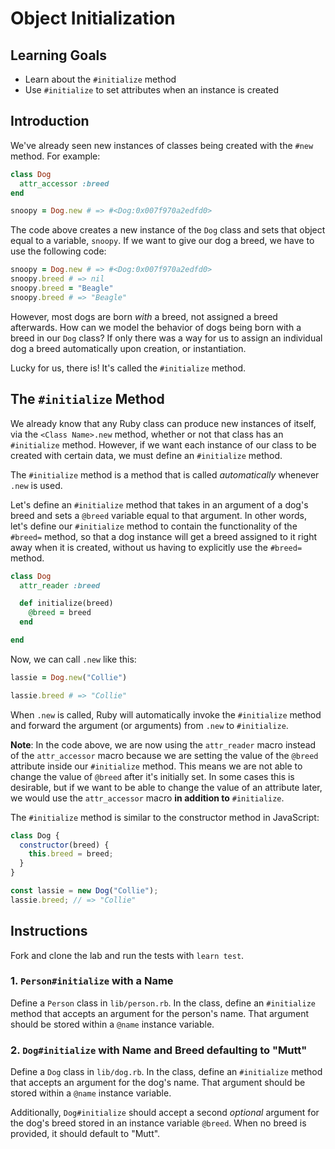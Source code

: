 # Object Initialization

## Learning Goals

- Learn about the `#initialize` method
- Use `#initialize` to set attributes when an instance is created

## Introduction

We've already seen new instances of classes being created with the `#new`
method. For example:

```ruby
class Dog
  attr_accessor :breed
end

snoopy = Dog.new # => #<Dog:0x007f970a2edfd0>
```

The code above creates a new instance of the `Dog` class and sets that object
equal to a variable, `snoopy`. If we want to give our dog a breed, we have to
use the following code:

```ruby
snoopy = Dog.new # => #<Dog:0x007f970a2edfd0>
snoopy.breed # => nil
snoopy.breed = "Beagle"
snoopy.breed # => "Beagle"
```

However, most dogs are born _with_ a breed, not assigned a breed afterwards. How
can we model the behavior of dogs being born with a breed in our `Dog` class? If
only there was a way for us to assign an individual dog a breed automatically
upon creation, or instantiation.

Lucky for us, there is! It's called the `#initialize` method.

## The `#initialize` Method

We already know that any Ruby class can produce new instances of itself, via the
`<Class Name>.new` method, whether or not that class has an `#initialize`
method. However, if we want each instance of our class to be created with
certain data, we must define an `#initialize` method.

The `#initialize` method is a method that is called _automatically_ whenever
`.new` is used.

Let's define an `#initialize` method that takes in an argument of a dog's breed
and sets a `@breed` variable equal to that argument. In other words, let's
define our `#initialize` method to contain the functionality of the `#breed=`
method, so that a dog instance will get a breed assigned to it right away when
it is created, without us having to explicitly use the `#breed=` method.

```ruby
class Dog
  attr_reader :breed

  def initialize(breed)
    @breed = breed
  end

end
```

Now, we can call `.new` like this:

```ruby
lassie = Dog.new("Collie")

lassie.breed # => "Collie"
```

When `.new` is called, Ruby will automatically invoke the `#initialize` method
and forward the argument (or arguments) from `.new` to `#initialize`.

**Note**: In the code above, we are now using the `attr_reader` macro instead of
the `attr_accessor` macro because we are setting the value of the `@breed`
attribute inside our `#initialize` method. This means we are not able to change
the value of `@breed` after it's initially set. In some cases this is desirable,
but if we want to be able to change the value of an attribute later, we would
use the `attr_accessor` macro **in addition to** `#initialize`.

The `#initialize` method is similar to the constructor method in JavaScript:

```js
class Dog {
  constructor(breed) {
    this.breed = breed;
  }
}

const lassie = new Dog("Collie");
lassie.breed; // => "Collie"
```

## Instructions

Fork and clone the lab and run the tests with `learn test`.

### 1. `Person#initialize` with a Name

Define a `Person` class in `lib/person.rb`. In the class, define an
`#initialize` method that accepts an argument for the person's name. That
argument should be stored within a `@name` instance variable.

### 2. `Dog#initialize` with Name and Breed defaulting to "Mutt"

Define a `Dog` class in `lib/dog.rb`. In the class, define an `#initialize`
method that accepts an argument for the dog's name. That argument should be
stored within a `@name` instance variable.

Additionally, `Dog#initialize` should accept a second _optional_ argument for
the dog's breed stored in an instance variable `@breed`. When no breed is
provided, it should default to "Mutt".
